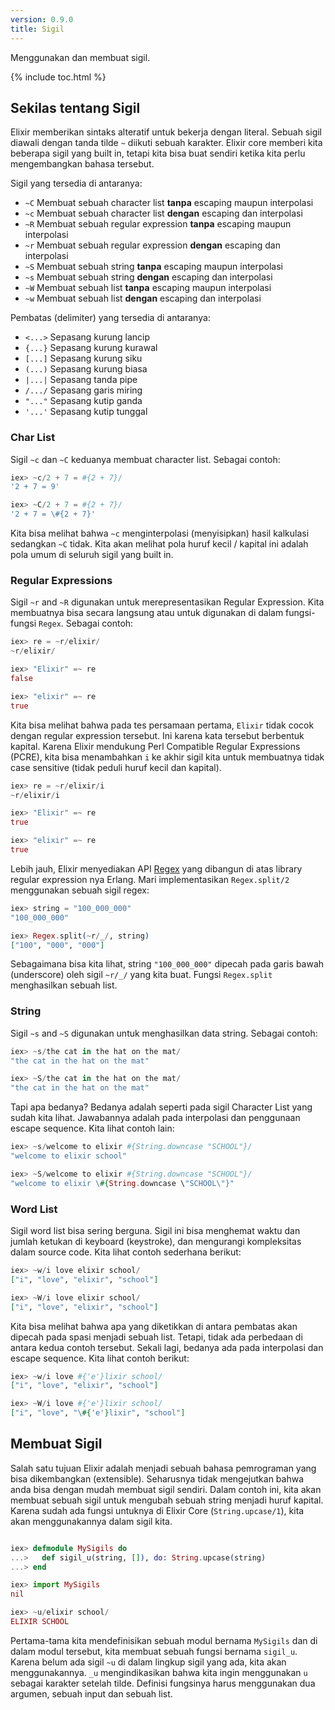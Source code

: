 ```yaml
---
version: 0.9.0
title: Sigil
---
```


Menggunakan dan membuat sigil.

{% include toc.html %}

## Sekilas tentang Sigil

Elixir memberikan sintaks alteratif untuk bekerja dengan literal. Sebuah sigil diawali dengan tanda tilde `~` diikuti sebuah karakter. Elixir core memberi kita beberapa sigil yang built in, tetapi kita bisa buat sendiri ketika kita perlu mengembangkan bahasa tersebut.

Sigil yang tersedia di antaranya:

  - `~C` Membuat sebuah character list **tanpa** escaping maupun interpolasi
  - `~c` Membuat sebuah character list **dengan** escaping dan interpolasi
  - `~R` Membuat sebuah regular expression **tanpa** escaping maupun interpolasi
  - `~r` Membuat sebuah regular expression **dengan** escaping dan interpolasi
  - `~S` Membuat sebuah string **tanpa** escaping maupun interpolasi
  - `~s` Membuat sebuah string **dengan** escaping dan interpolasi
  - `~W` Membuat sebuah list **tanpa** escaping maupun interpolasi
  - `~w` Membuat sebuah list **dengan** escaping dan interpolasi

Pembatas (delimiter) yang tersedia di antaranya:

  - `<...>` Sepasang kurung lancip
  - `{...}` Sepasang kurung kurawal
  - `[...]` Sepasang kurung siku
  - `(...)` Sepasang kurung biasa
  - `|...|` Sepasang tanda pipe
  - `/.../` Sepasang garis miring
  - `"..."` Sepasang kutip ganda
  - `'...'` Sepasang kutip tunggal

### Char List

Sigil `~c` dan `~C` keduanya membuat character list. Sebagai contoh:

```elixir
iex> ~c/2 + 7 = #{2 + 7}/
'2 + 7 = 9'

iex> ~C/2 + 7 = #{2 + 7}/
'2 + 7 = \#{2 + 7}'
```

Kita bisa melihat bahwa `~c` menginterpolasi (menyisipkan) hasil kalkulasi sedangkan `~C` tidak. Kita akan melihat pola huruf kecil / kapital ini adalah pola umum di seluruh sigil yang built in.

### Regular Expressions

Sigil `~r` and `~R` digunakan untuk merepresentasikan Regular Expression. Kita membuatnya bisa secara langsung atau untuk digunakan di dalam fungsi-fungsi `Regex`. Sebagai contoh:

```elixir
iex> re = ~r/elixir/
~r/elixir/

iex> "Elixir" =~ re
false

iex> "elixir" =~ re
true
```

Kita bisa melihat bahwa pada tes persamaan pertama, `Elixir` tidak cocok dengan regular expression tersebut. Ini karena kata tersebut berbentuk kapital. Karena Elixir mendukung Perl Compatible Regular Expressions (PCRE), kita bisa menambahkan `i` ke akhir sigil kita untuk membuatnya tidak case sensitive (tidak peduli huruf kecil dan kapital).

```elixir
iex> re = ~r/elixir/i
~r/elixir/i

iex> "Elixir" =~ re
true

iex> "elixir" =~ re
true
```

Lebih jauh, Elixir menyediakan API [Regex](https://hexdocs.pm/elixir/Regex.html) yang dibangun di atas library regular expression nya Erlang. Mari implementasikan `Regex.split/2` menggunakan sebuah sigil regex:

```elixir
iex> string = "100_000_000"
"100_000_000"

iex> Regex.split(~r/_/, string)
["100", "000", "000"]
```

Sebagaimana bisa kita lihat, string `"100_000_000"` dipecah pada garis bawah (underscore) oleh sigil `~r/_/` yang kita buat. Fungsi `Regex.split` menghasilkan sebuah list.

### String

Sigil `~s` and `~S` digunakan untuk menghasilkan data string. Sebagai contoh:

```elixir
iex> ~s/the cat in the hat on the mat/
"the cat in the hat on the mat"

iex> ~S/the cat in the hat on the mat/
"the cat in the hat on the mat"
```

Tapi apa bedanya? Bedanya adalah seperti pada sigil Character List yang sudah kita lihat. Jawabannya adalah pada interpolasi dan penggunaan escape sequence. Kita lihat contoh lain:

```elixir
iex> ~s/welcome to elixir #{String.downcase "SCHOOL"}/
"welcome to elixir school"

iex> ~S/welcome to elixir #{String.downcase "SCHOOL"}/
"welcome to elixir \#{String.downcase \"SCHOOL\"}"
```

### Word List

Sigil word list bisa sering berguna. Sigil ini bisa menghemat waktu dan jumlah ketukan di keyboard (keystroke), dan mengurangi kompleksitas dalam source code. Kita lihat contoh sederhana berikut:

```elixir
iex> ~w/i love elixir school/
["i", "love", "elixir", "school"]

iex> ~W/i love elixir school/
["i", "love", "elixir", "school"]
```

Kita bisa melihat bahwa apa yang diketikkan di antara pembatas akan dipecah pada spasi menjadi sebuah list. Tetapi, tidak ada perbedaan di antara kedua contoh tersebut. Sekali lagi, bedanya ada pada interpolasi dan escape sequence. Kita lihat contoh berikut:

```elixir
iex> ~w/i love #{'e'}lixir school/
["i", "love", "elixir", "school"]

iex> ~W/i love #{'e'}lixir school/
["i", "love", "\#{'e'}lixir", "school"]
```

## Membuat Sigil

Salah satu tujuan Elixir adalah menjadi sebuah bahasa pemrograman yang bisa dikembangkan (extensible). Seharusnya tidak mengejutkan bahwa anda bisa dengan mudah membuat sigil sendiri. Dalam contoh ini, kita akan membuat sebuah sigil untuk mengubah sebuah string menjadi huruf kapital. Karena sudah ada fungsi untuknya di Elixir Core (`String.upcase/1`), kita akan menggunakannya dalam sigil kita.

```elixir

iex> defmodule MySigils do
...>   def sigil_u(string, []), do: String.upcase(string)
...> end

iex> import MySigils
nil

iex> ~u/elixir school/
ELIXIR SCHOOL
```

Pertama-tama kita mendefinisikan sebuah modul bernama `MySigils` dan di dalam modul tersebut, kita membuat sebuah fungsi bernama `sigil_u`. Karena belum ada sigil `~u` di dalam lingkup sigil yang ada, kita akan menggunakannya. `_u` mengindikasikan bahwa kita ingin menggunakan `u` sebagai karakter setelah tilde. Definisi fungsinya harus menggunakan dua argumen, sebuah input dan sebuah list.

